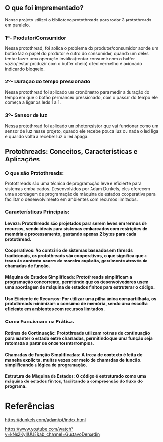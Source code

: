 ## O que foi imprementado?
  Nesse projeto utilizei a biblioteca protothreads para rodar 3 protothreads em paralelo.
  ### 1º- Produtor/Consumidor
  Nessa protothread, foi aplica o problema do produtor/consumidor aonde um botão faz o papel do produtor e outro do consumidor, quando um deles tentar fazer uma
  operação inválida(tentar consumir com o buffer vazio/testar produzir com o buffer cheio) o led vermelho é acionado indicando bloqueio.

  ### 2º- Duração do tempo pressionado
  Nessa protothread foi aplicado um cronômetro para medir a duração do tempo em que o botão permanceu pressionado, com o passar do tempo ele começa a ligar os leds 1 a 1.

  ### 3º- Sensor de luz
  Nessa protothread foi aplicado um photoresistor que vai funcionar como um sensor de luz nesse projeto, quando ele recebe pouca luz ou nada o led liga e 
  quando volta a receber luz o led apaga.

## Protothreads: Conceitos, Características e Aplicações

### O que são Protothreads:
Protothreads são uma técnica de programação leve e eficiente para sistemas embarcados. Desenvolvidos por Adam Dunkels, eles oferecem uma abordagem de programação de máquina de estados cooperativa para facilitar o desenvolvimento em ambientes com recursos limitados.

### Características Principais:

#### Leveza: Protothreads são projetados para serem leves em termos de recursos, sendo ideais para sistemas embarcados com restrições de memória e processamento, gastando apenas 2 bytes para cada protothread.

#### Cooperativos: Ao contrário de sistemas baseados em threads tradicionais, os protothreads são cooperativos, o que significa que a troca de contexto ocorre de maneira explícita, geralmente através de chamadas de função.

#### Máquina de Estados Simplificada: Protothreads simplificam a programação concorrente, permitindo que os desenvolvedores usem uma abordagem de máquina de estados finitos para estruturar o código.

#### Uso Eficiente de Recursos: Por utilizar uma pilha única compartilhada, os protothreads minimizam o consumo de memória, sendo uma escolha eficiente em ambientes com recursos limitados.

### Como Funcionam na Prática:

#### Rotinas de Continuação: Protothreads utilizam rotinas de continuação para manter o estado entre chamadas, permitindo que uma função seja retomada a partir de onde foi interrompida.

#### Chamadas de Função Simplificadas: A troca de contexto é feita de maneira explícita, muitas vezes por meio de chamadas de função, simplificando a lógica de programação.

#### Estrutura de Máquina de Estados: O código é estruturado como uma máquina de estados finitos, facilitando a compreensão do fluxo do programa.

# Referências
https://dunkels.com/adam/pt/index.html

https://www.youtube.com/watch?v=kNs2KyIlUUE&ab_channel=GustavoDenardin
